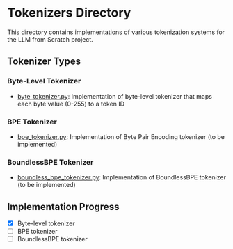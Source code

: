 # Tokenizers Directory

This directory contains implementations of various tokenization systems for the LLM from Scratch project.

## Tokenizer Types

### Byte-Level Tokenizer
- [byte_tokenizer.py](byte_tokenizer.py): Implementation of byte-level tokenizer that maps each byte value (0-255) to a token ID

### BPE Tokenizer
- [bpe_tokenizer.py](bpe_tokenizer.py): Implementation of Byte Pair Encoding tokenizer (to be implemented)

### BoundlessBPE Tokenizer
- [boundless_bpe_tokenizer.py](boundless_bpe_tokenizer.py): Implementation of BoundlessBPE tokenizer (to be implemented)

## Implementation Progress

- [x] Byte-level tokenizer
- [ ] BPE tokenizer
- [ ] BoundlessBPE tokenizer